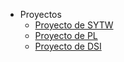 * Proyectos
   * [Proyecto de SYTW](sytw/README.md)
   * [Proyecto de PL](pl/README.md)
   * [Proyecto de DSI](dsi/README.md)

